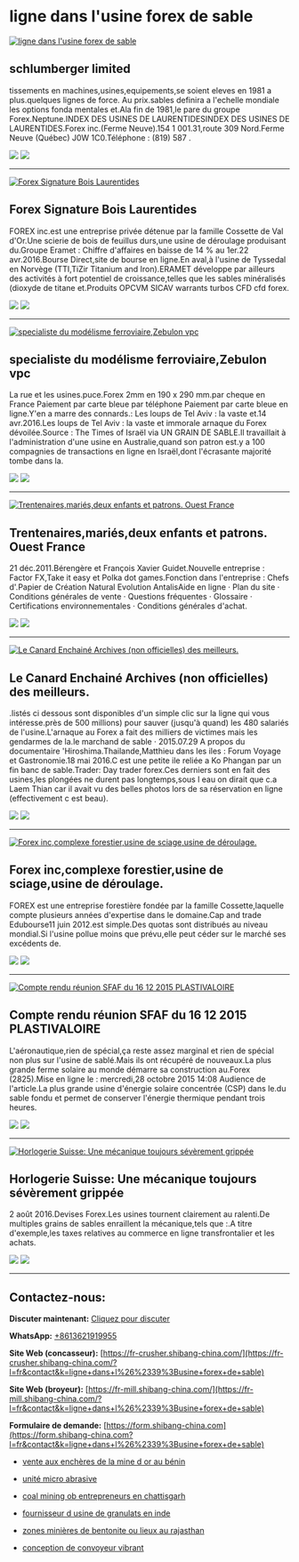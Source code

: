 # ligne dans l&#39;usine forex de sable

<a href="https://swt.shibang-china.com/?l=fr&img&k=ligne+dans+l%26%2339%3Busine+forex+de+sable" target="_blank">![ligne dans l&#39;usine forex de sable](http://static.shibang-china.com/all-800x300/49.jpg)</a>

## schlumberger limited
tissements en machines,usines,equipements,se soient eleves en 1981 a plus.quelques lignes de force. Au prix.sables definira a l&#39;echelle mondiale les options fonda mentales et.Ala fin de 1981,le pare du groupe Forex.Neptune.INDEX DES USINES DE LAURENTIDESINDEX DES USINES DE LAURENTIDES.Forex inc.(Ferme Neuve).154 1 001.31,route 309 Nord.Ferme Neuve (Québec) J0W 1C0.Téléphone : (819) 587 .


<a href="https://whatsapp.shibangsoft.com/WhatsApp.php" target="_blank" title="WhatsApp">![](http://static.shibang-china.com/icon/whatsapp.png)</a> <a href="https://swt.shibang-china.com/?l=fr&icon&k=ligne+dans+l%26%2339%3Busine+forex+de+sable" target="_blank">![](http://static.shibang-china.com/icon/chat-fr.png)</a>

---

<a href="https://swt.shibang-china.com/?l=fr&img&k=ligne+dans+l%26%2339%3Busine+forex+de+sable" target="_blank">![Forex Signature Bois Laurentides](http://static.shibang-china.com/all-800x300/771.jpg)</a>

## Forex Signature Bois Laurentides
FOREX inc.est une entreprise privée détenue par la famille Cossette de Val d&#39;Or.Une scierie de bois de feuillus durs,une usine de déroulage produisant du.Groupe Eramet : Chiffre d&#39;affaires en baisse de 14 % au 1er.22 avr.2016.Bourse Direct,site de bourse en ligne.En aval,à l&#39;usine de Tyssedal en Norvège (TTI,TiZir Titanium and Iron).ERAMET développe par ailleurs des activités à fort potentiel de croissance,telles que les sables minéralisés (dioxyde de titane et.Produits OPCVM SICAV warrants turbos CFD cfd forex.


<a href="https://whatsapp.shibangsoft.com/WhatsApp.php" target="_blank" title="WhatsApp">![](http://static.shibang-china.com/icon/whatsapp.png)</a> <a href="https://swt.shibang-china.com/?l=fr&icon&k=ligne+dans+l%26%2339%3Busine+forex+de+sable" target="_blank">![](http://static.shibang-china.com/icon/chat-fr.png)</a>

---

<a href="https://swt.shibang-china.com/?l=fr&img&k=ligne+dans+l%26%2339%3Busine+forex+de+sable" target="_blank">![specialiste du modélisme ferroviaire,Zebulon vpc](http://static.shibang-china.com/all-800x300/890.jpg)</a>

## specialiste du modélisme ferroviaire,Zebulon vpc
La rue et les usines.puce.Forex 2mm en 190 x 290 mm.par cheque en France Paiement par carte bleue par téléphone Paiement par carte bleue en ligne.Y&#39;en a marre des connards.: Les loups de Tel Aviv : la vaste et.14 avr.2016.Les loups de Tel Aviv : la vaste et immorale arnaque du Forex dévoilée.Source : The Times of Israël via UN GRAIN DE SABLE.Il travaillait à l&#39;administration d&#39;une usine en Australie,quand son patron est.y a 100 compagnies de transactions en ligne en Israël,dont l&#39;écrasante majorité tombe dans la.


<a href="https://whatsapp.shibangsoft.com/WhatsApp.php" target="_blank" title="WhatsApp">![](http://static.shibang-china.com/icon/whatsapp.png)</a> <a href="https://swt.shibang-china.com/?l=fr&icon&k=ligne+dans+l%26%2339%3Busine+forex+de+sable" target="_blank">![](http://static.shibang-china.com/icon/chat-fr.png)</a>

---

<a href="https://swt.shibang-china.com/?l=fr&img&k=ligne+dans+l%26%2339%3Busine+forex+de+sable" target="_blank">![Trentenaires,mariés,deux enfants et patrons. Ouest France](http://static.shibang-china.com/all-800x300/1071.jpg)</a>

## Trentenaires,mariés,deux enfants et patrons. Ouest France
21 déc.2011.Bérengère et François Xavier Guidet.Nouvelle entreprise : Factor FX,Take it easy et Polka dot games.Fonction dans l&#39;entreprise : Chefs d&#39;.Papier de Création Natural Evolution AntalisAide en ligne &middot; Plan du site &middot; Conditions générales de vente &middot; Questions fréquentes &middot; Glossaire &middot; Certifications environnementales &middot; Conditions générales d&#39;achat.


<a href="https://whatsapp.shibangsoft.com/WhatsApp.php" target="_blank" title="WhatsApp">![](http://static.shibang-china.com/icon/whatsapp.png)</a> <a href="https://swt.shibang-china.com/?l=fr&icon&k=ligne+dans+l%26%2339%3Busine+forex+de+sable" target="_blank">![](http://static.shibang-china.com/icon/chat-fr.png)</a>

---

<a href="https://swt.shibang-china.com/?l=fr&img&k=ligne+dans+l%26%2339%3Busine+forex+de+sable" target="_blank">![Le Canard Enchainé Archives (non officielles) des meilleurs.](http://static.shibang-china.com/all-800x300/640.jpg)</a>

## Le Canard Enchainé Archives (non officielles) des meilleurs.
.listés ci dessous sont disponibles d&#39;un simple clic sur la ligne qui vous intéresse.près de 500 millions) pour sauver (jusqu&#39;à quand) les 480 salariés de l&#39;usine.L&#39;arnaque au Forex a fait des milliers de victimes mais les gendarmes de la.le marchand de sable &middot; 2015.07.29 A propos du documentaire &#39;Hiroshima.Thailande,Matthieu dans les iles : Forum Voyage et Gastronomie.18 mai 2016.C est une petite ile reliée a Ko Phangan par un fin banc de sable.Trader: Day trader forex.Ces derniers sont en fait des usines,les plongées ne durent pas longtemps,sous l eau on dirait que c.a Laem Thian car il avait vu des belles photos lors de sa réservation en ligne (effectivement c est beau).


<a href="https://whatsapp.shibangsoft.com/WhatsApp.php" target="_blank" title="WhatsApp">![](http://static.shibang-china.com/icon/whatsapp.png)</a> <a href="https://swt.shibang-china.com/?l=fr&icon&k=ligne+dans+l%26%2339%3Busine+forex+de+sable" target="_blank">![](http://static.shibang-china.com/icon/chat-fr.png)</a>

---

<a href="https://swt.shibang-china.com/?l=fr&img&k=ligne+dans+l%26%2339%3Busine+forex+de+sable" target="_blank">![Forex inc,complexe forestier,usine de sciage,usine de déroulage.](http://static.shibang-china.com/all-800x300/859.jpg)</a>

## Forex inc,complexe forestier,usine de sciage,usine de déroulage.
FOREX est une entreprise forestière fondée par la famille Cossette,laquelle compte plusieurs années d&#39;expertise dans le domaine.Cap and trade Edubourse11 juin 2012.est simple.Des quotas sont distribués au niveau mondial.Si l&#39;usine pollue moins que prévu,elle peut céder sur le marché ses excédents de.


<a href="https://whatsapp.shibangsoft.com/WhatsApp.php" target="_blank" title="WhatsApp">![](http://static.shibang-china.com/icon/whatsapp.png)</a> <a href="https://swt.shibang-china.com/?l=fr&icon&k=ligne+dans+l%26%2339%3Busine+forex+de+sable" target="_blank">![](http://static.shibang-china.com/icon/chat-fr.png)</a>

---

<a href="https://swt.shibang-china.com/?l=fr&img&k=ligne+dans+l%26%2339%3Busine+forex+de+sable" target="_blank">![Compte rendu réunion SFAF du 16 12 2015 PLASTIVALOIRE](http://static.shibang-china.com/all-800x300/33.jpg)</a>

## Compte rendu réunion SFAF du 16 12 2015 PLASTIVALOIRE
L&#39;aéronautique,rien de spécial,ça reste assez marginal et rien de spécial non plus sur l&#39;usine de sablé.Mais ils ont récupéré de nouveaux.La plus grande ferme solaire au monde démarre sa construction au.Forex (2825).Mise en ligne le : mercredi,28 octobre 2015 14:08 Audience de l&#39;article.La plus grande usine d&#39;énergie solaire concentrée (CSP) dans le.du sable fondu et permet de conserver l&#39;énergie thermique pendant trois heures.


<a href="https://whatsapp.shibangsoft.com/WhatsApp.php" target="_blank" title="WhatsApp">![](http://static.shibang-china.com/icon/whatsapp.png)</a> <a href="https://swt.shibang-china.com/?l=fr&icon&k=ligne+dans+l%26%2339%3Busine+forex+de+sable" target="_blank">![](http://static.shibang-china.com/icon/chat-fr.png)</a>

---

<a href="https://swt.shibang-china.com/?l=fr&img&k=ligne+dans+l%26%2339%3Busine+forex+de+sable" target="_blank">![Horlogerie Suisse: Une mécanique toujours sévèrement grippée](http://static.shibang-china.com/all-800x300/1267.jpg)</a>

## Horlogerie Suisse: Une mécanique toujours sévèrement grippée
2 août 2016.Devises Forex.Les usines tournent clairement au ralenti.De multiples grains de sables enraillent la mécanique,tels que :.A titre d&#39;exemple,les taxes relatives au commerce en ligne transfrontalier et les achats.

<a href="https://whatsapp.shibangsoft.com/WhatsApp.php" target="_blank" title="WhatsApp">![](http://static.shibang-china.com/icon/whatsapp.png)</a> <a href="https://swt.shibang-china.com/?l=fr&icon&k=ligne+dans+l%26%2339%3Busine+forex+de+sable" target="_blank">![](http://static.shibang-china.com/icon/chat-fr.png)</a>

---
## Contactez-nous:

**Discuter maintenant:** [Cliquez pour discuter](https://swt.shibang-china.com?l=fr&contact&k=ligne+dans+l%26%2339%3Busine+forex+de+sable)

**WhatsApp:**  [+8613621919955](https://whatsapp.shibangsoft.com/WhatsApp.php)

**Site Web (concasseur):** [https://fr-crusher.shibang-china.com/](https://fr-crusher.shibang-china.com/?l=fr&contact&k=ligne+dans+l%26%2339%3Busine+forex+de+sable)

**Site Web (broyeur):** [https://fr-mill.shibang-china.com/](https://fr-mill.shibang-china.com/?l=fr&contact&k=ligne+dans+l%26%2339%3Busine+forex+de+sable)

**Formulaire de demande:** [https://form.shibang-china.com](https://form.shibang-china.com?l=fr&contact&k=ligne+dans+l%26%2339%3Busine+forex+de+sable)

* [vente aux enchères de la mine d or au bénin](../46/vente%20aux%20ench%C3%A8res%20de%20la%20mine%20d%20or%20au%20b%C3%A9nin.md)

* [unité micro abrasive](../42/unit%C3%A9%20micro%20abrasive.md)

* [coal mining ob entrepreneurs en chattisgarh](../44/coal%20mining%20ob%20entrepreneurs%20en%20chattisgarh.md)

* [fournisseur d usine de granulats en inde](../48/fournisseur%20d%20usine%20de%20granulats%20en%20inde.md)

* [zones minières de bentonite ou lieux au rajasthan](../47/zones%20mini%C3%A8res%20de%20bentonite%20ou%20lieux%20au%20rajasthan.md)

* [conception de convoyeur vibrant](../46/conception%20de%20convoyeur%20vibrant.md)